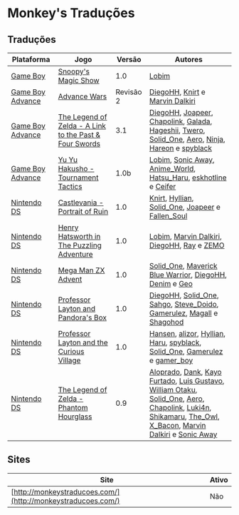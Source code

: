 # Monkey's Traduções

## Traduções

| Plataforma | Jogo | Versão | Autores |
| ----------- | ----------- | ----------- | ----------- |
| [Game Boy](../../traducoes/game-boy/) | [Snoopy's Magic Show](../../traducoes/game-boy/snoopys-magic-show_lobim/) | 1.0 | [Lobim](../../autores/lobim/) |
| [Game Boy Advance](../../traducoes/game-boy-advance/) | [Advance Wars](../../traducoes/game-boy-advance/advance-wars_diegohh-knirt-marvin-dalkiri/) | Revisão 2 | [DiegoHH](../../autores/diegohh/), [Knirt](../../autores/knirt/) e [Marvin Dalkiri](../../autores/marvin-dalkiri/) |
| [Game Boy Advance](../../traducoes/game-boy-advance/) | [The Legend of Zelda - A Link to the Past &amp; Four Swords](../../traducoes/game-boy-advance/the-legend-of-zelda-a-link-to-the-past-four-swords_diegohh-et-al/) | 3.1 | [DiegoHH](../../autores/diegohh/), [Joapeer](../../autores/joapeer/), [Chapolink](../../autores/chapolink/), [Galada](../../autores/galada/), [Hageshii](../../autores/hageshii/), [Twero](../../autores/twero/), [Solid\_One](../../autores/solid_one/), [Aero](../../autores/aero/), [Ninja](../../autores/ninja/), [Hareon](../../autores/hareon/) e [spyblack](../../autores/spyblack/) |
| [Game Boy Advance](../../traducoes/game-boy-advance/) | [Yu Yu Hakusho - Tournament Tactics](../../traducoes/game-boy-advance/yu-yu-hakusho-tournament-tactics_lobim-et-al/) | 1.0b | [Lobim](../../autores/lobim/), [Sonic Away](../../autores/sonic-away/), [Anime\_World](../../autores/anime_world/), [Hatsu\_Haru](../../autores/hatsu_haru/), [eskhotline](../../autores/eskhotline/) e [Ceifer](../../autores/ceifer/) |
| [Nintendo DS](../../traducoes/nintendo-ds/) | [Castlevania - Portrait of Ruin](../../traducoes/nintendo-ds/castlevania-portrait-of-ruin_knirt-et-al/) | 1.0 | [Knirt](../../autores/knirt/), [Hyllian](../../autores/hyllian/), [Solid\_One](../../autores/solid_one/), [Joapeer](../../autores/joapeer/) e [Fallen\_Soul](../../autores/fallen_soul/) |
| [Nintendo DS](../../traducoes/nintendo-ds/) | [Henry Hatsworth in The Puzzling Adventure](../../traducoes/nintendo-ds/henry-hatsworth-in-the-puzzling-adventure_lobim-et-al/) | 1.0 | [Lobim](../../autores/lobim/), [Marvin Dalkiri](../../autores/marvin-dalkiri/), [DiegoHH](../../autores/diegohh/), [Ray](../../autores/ray/) e [ZEMO](../../autores/zemo/) |
| [Nintendo DS](../../traducoes/nintendo-ds/) | [Mega Man ZX Advent](../../traducoes/nintendo-ds/mega-man-zx-advent_solid_one-et-al/) | 1.0 | [Solid\_One](../../autores/solid_one/), [Maverick Blue Warrior](../../autores/maverick-blue-warrior/), [DiegoHH](../../autores/diegohh/), [Denim](../../autores/denim/) e [Geo](../../autores/geo/) |
| [Nintendo DS](../../traducoes/nintendo-ds/) | [Professor Layton and Pandora's Box](../../traducoes/nintendo-ds/professor-layton-and-pandoras-box_diegohh-et-al/) | 1.0 | [DiegoHH](../../autores/diegohh/), [Solid\_One](../../autores/solid_one/), [Sahgo](../../autores/sahgo/), [Steve\_Doido](../../autores/steve_doido/), [Gamerulez](../../autores/gamerulez/), [Magall](../../autores/magall/) e [Shagohod](../../autores/shagohod/) |
| [Nintendo DS](../../traducoes/nintendo-ds/) | [Professor Layton and the Curious Village](../../traducoes/nintendo-ds/professor-layton-and-the-curious-village_hansen-et-al/) | 1.0 | [Hansen](../../autores/hansen/), [alizor](../../autores/alizor/), [Hyllian](../../autores/hyllian/), [Haru](../../autores/haru/), [spyblack](../../autores/spyblack/), [Solid\_One](../../autores/solid_one/), [Gamerulez](../../autores/gamerulez/) e [gamer\_boy](../../autores/gamer_boy/) |
| [Nintendo DS](../../traducoes/nintendo-ds/) | [The Legend of Zelda - Phantom Hourglass](../../traducoes/nintendo-ds/the-legend-of-zelda-phantom-hourglass_aloprado-et-al/) | 0.9 | [Aloprado](../../autores/aloprado/), [Dank](../../autores/dank/), [Kayo Furtado](../../autores/kayo-furtado/), [Luis Gustavo](../../autores/luis-gustavo/), [William Otaku](../../autores/william-otaku/), [Solid\_One](../../autores/solid_one/), [Aero](../../autores/aero/), [Chapolink](../../autores/chapolink/), [Luki4n](../../autores/luki4n/), [Shikamaru](../../autores/shikamaru/), [The\_Owl](../../autores/the_owl/), [X\_Bacon](../../autores/x_bacon/), [Marvin Dalkiri](../../autores/marvin-dalkiri/) e [Sonic Away](../../autores/sonic-away/) |

## Sites

| Site | Ativo |
| ----------- | ----------- |
| [http://monkeystraducoes.com/](http://monkeystraducoes.com/) | Não |